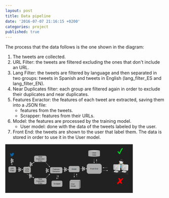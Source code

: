 ```yaml
---
layout: post
title: Data pipeline
date: '2016-07-07 21:16:15 +0200'
categories: project
published: true
---
```

The process that the data follows is the one shown in the diagram:

1. The tweets are collected.
2. URL Filter: the tweets are filtered excluding the ones that don't include an URL.
3. Lang Filter: the tweets are filtered by language and then separated in two groups: tweets in Spanish and tweets in English (lang_filter_ES and lang_filter_EN).
4. Near Duplicates filter: each group are filtered again in order to exclude their duplicates and near duplicates.
5. Features Exractor: the features of each tweet are extracted, saving them into a JSON file:
	* features from the tweets.
	* Scrapper: features from their URLs.
6. Model: the features are processed by the training model.
	* User model: done with the data of the tweets labeled by the user.
7. Front End: the tweets are shown to the user that label them. The data is stored in order to use it in the User model.

<img class="img-responsive pull-right" width="80%" src="/assets/images/process.png" alt="{{ post.title }}"/>
